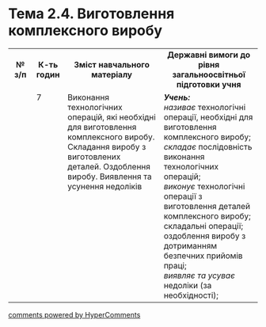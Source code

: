 <div id="hypercomments_widget" class="js-hypercomments-widget invisible"></div>

# Тема 2.4.  Виготовлення комплексного виробу

<table>
  <tr>
    <td width="10%" align="center"><b>№ з/п</b></td>
    <td width="10%" align="center"><b>К-ть годин</b></td>
    <td width="40%" align="center"><b>Зміст навчального матеріалу</b></td>
    <td width="40%" align="center"><b>Державні вимоги до рівня загальноосвітньої підготовки учня</b></td>
  </tr>
  <tr>
<td width="10%" style="vertical-align:top !important;"></td>
<td width="10%" style="vertical-align:top !important;">7</td>
    <td width="40%" style="vertical-align:top !important;">
Виконання технологічних операцій, які необхідні для виготовлення комплексного виробу. Складання виробу з виготовлених  деталей. Оздоблення виробу. Виявлення та усунення недоліків
</td>
    <td width="40%" style="vertical-align:top !important;">
<i><b>Учень:</b></i><br>
<i>називає</i> технологічні операції, необхідні для виготовлення комплексного виробу;<br>
<i>складає</i> послідовність виконання технологічних операцій;<br>
<i>виконує</i> технологічні операції з виготовлення деталей комплексного виробу; складальні операції; оздоблення виробу з дотриманням безпечних прийомів праці;<br>
<i>виявляє та усуває</i>  недоліки (за необхідності);
</td>
  </tr>
</table>

<div class="js-hypercomments-container">
<a href="http://hypercomments.com" class="hc-link" title="comments widget">comments powered by HyperComments</a>
</div>